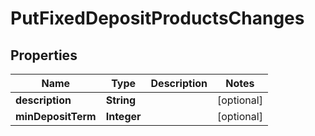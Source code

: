 # PutFixedDepositProductsChanges

## Properties
Name | Type | Description | Notes
------------ | ------------- | ------------- | -------------
**description** | **String** |  |  [optional]
**minDepositTerm** | **Integer** |  |  [optional]
